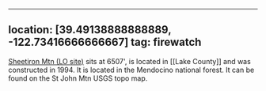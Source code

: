 
---
location: [39.49138888888889, -122.73416666666667]
tag: firewatch
---

[Sheetiron Mtn (LO site)](http://www.peakbagging.com/CALookoutPhotos/Sheetiron.html) sits at 6507', is located in [[Lake County]] and was constructed in 1994. It is located in the Mendocino national forest. It can be found on the St John Mtn USGS topo map.
